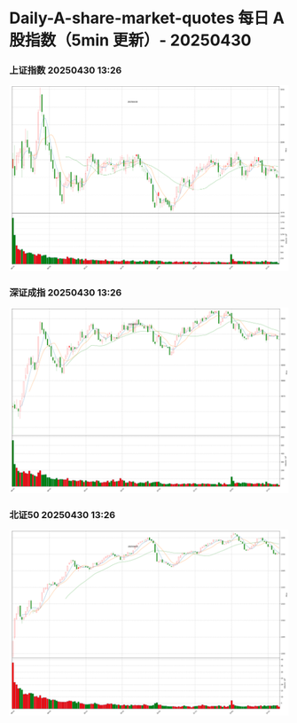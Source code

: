 
# Daily-A-share-market-quotes 每日 A 股指数（5min 更新）- 20250430

### 上证指数 20250430 13:26
![](./fig/2025/4/20250430-sh000001.png)

### 深证成指 20250430 13:26
![](./fig/2025/4/20250430-sz399001.png)

### 北证50 20250430 13:26
![](./fig/2025/4/20250430-bj899050.png)
